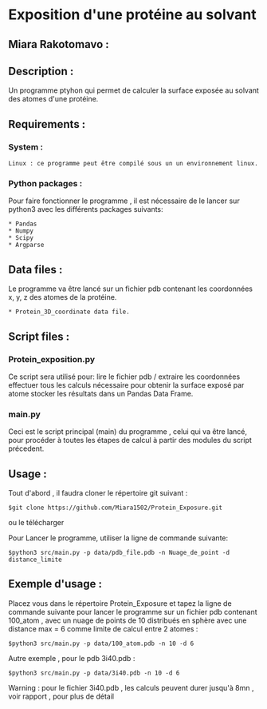 # Exposition d'une protéine au solvant
## Miara Rakotomavo : 

## Description : 

Un programme ptyhon qui permet de calculer la surface exposée au solvant des atomes d'une protéine.

## Requirements :

### System : 

	Linux : ce programme peut être compilé sous un un environnement linux. 

### Python packages : 

Pour faire fonctionner le programme , il est nécessaire de le lancer sur python3 avec les différents packages suivants: 

	* Pandas
	* Numpy
	* Scipy
	* Argparse

## Data files : 

Le programme va être lancé sur un fichier pdb contenant les coordonnées x, y, z des atomes de la protéine.

	* Protein_3D_coordinate data file.

## Script files :

### Protein_exposition.py

Ce script sera utilisé pour: 
	lire le fichier pdb / extraire les coordonnées
	effectuer tous les calculs nécessaire pour obtenir la surface exposé par atome
	stocker les résultats dans un Pandas Data Frame.
### main.py

Ceci est le script principal (main) du programme , celui qui va être lancé, pour procéder à toutes les étapes de calcul à partir des modules du script précedent.

## Usage : 

Tout d'abord , il faudra cloner le répertoire git suivant : 

	$git clone https://github.com/Miara1502/Protein_Exposure.git

ou le télécharger

Pour Lancer le programme, utiliser la ligne de commande suivante:

	$python3 src/main.py -p data/pdb_file.pdb -n Nuage_de_point -d distance_limite

## Exemple d'usage : 

Placez vous dans le répertoire Protein_Exposure et tapez la ligne de commande suivante pour lancer le programme sur un fichier pdb contenant 100_atom , avec un nuage de points de 10 distribués en sphère avec une distance max = 6 comme limite de calcul entre 2 atomes : 

	$python3 src/main.py -p data/100_atom.pdb -n 10 -d 6

Autre exemple , pour le pdb 3i40.pdb : 

	$python3 src/main.py -p data/3i40.pdb -n 10 -d 6

Warning : pour le fichier 3i40.pdb , les calculs peuvent durer jusqu'à 8mn , voir rapport , pour plus de détail 


 

